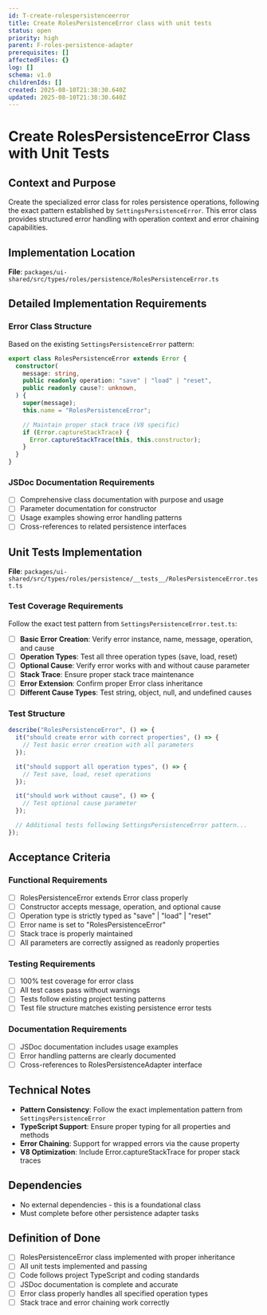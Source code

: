 ```yaml
---
id: T-create-rolespersistenceerror
title: Create RolesPersistenceError class with unit tests
status: open
priority: high
parent: F-roles-persistence-adapter
prerequisites: []
affectedFiles: {}
log: []
schema: v1.0
childrenIds: []
created: 2025-08-10T21:38:30.640Z
updated: 2025-08-10T21:38:30.640Z
---
```


# Create RolesPersistenceError Class with Unit Tests

## Context and Purpose

Create the specialized error class for roles persistence operations, following the exact pattern established by `SettingsPersistenceError`. This error class provides structured error handling with operation context and error chaining capabilities.

## Implementation Location

**File**: `packages/ui-shared/src/types/roles/persistence/RolesPersistenceError.ts`

## Detailed Implementation Requirements

### Error Class Structure

Based on the existing `SettingsPersistenceError` pattern:

```typescript
export class RolesPersistenceError extends Error {
  constructor(
    message: string,
    public readonly operation: "save" | "load" | "reset",
    public readonly cause?: unknown,
  ) {
    super(message);
    this.name = "RolesPersistenceError";

    // Maintain proper stack trace (V8 specific)
    if (Error.captureStackTrace) {
      Error.captureStackTrace(this, this.constructor);
    }
  }
}
```

### JSDoc Documentation Requirements

- [ ] Comprehensive class documentation with purpose and usage
- [ ] Parameter documentation for constructor
- [ ] Usage examples showing error handling patterns
- [ ] Cross-references to related persistence interfaces

## Unit Tests Implementation

**File**: `packages/ui-shared/src/types/roles/persistence/__tests__/RolesPersistenceError.test.ts`

### Test Coverage Requirements

Follow the exact test pattern from `SettingsPersistenceError.test.ts`:

- [ ] **Basic Error Creation**: Verify error instance, name, message, operation, and cause
- [ ] **Operation Types**: Test all three operation types (save, load, reset)
- [ ] **Optional Cause**: Verify error works with and without cause parameter
- [ ] **Stack Trace**: Ensure proper stack trace maintenance
- [ ] **Error Extension**: Confirm proper Error class inheritance
- [ ] **Different Cause Types**: Test string, object, null, and undefined causes

### Test Structure

```typescript
describe("RolesPersistenceError", () => {
  it("should create error with correct properties", () => {
    // Test basic error creation with all parameters
  });

  it("should support all operation types", () => {
    // Test save, load, reset operations
  });

  it("should work without cause", () => {
    // Test optional cause parameter
  });

  // Additional tests following SettingsPersistenceError pattern...
});
```

## Acceptance Criteria

### Functional Requirements

- [ ] RolesPersistenceError extends Error class properly
- [ ] Constructor accepts message, operation, and optional cause
- [ ] Operation type is strictly typed as "save" | "load" | "reset"
- [ ] Error name is set to "RolesPersistenceError"
- [ ] Stack trace is properly maintained
- [ ] All parameters are correctly assigned as readonly properties

### Testing Requirements

- [ ] 100% test coverage for error class
- [ ] All test cases pass without warnings
- [ ] Tests follow existing project testing patterns
- [ ] Test file structure matches existing persistence error tests

### Documentation Requirements

- [ ] JSDoc documentation includes usage examples
- [ ] Error handling patterns are clearly documented
- [ ] Cross-references to RolesPersistenceAdapter interface

## Technical Notes

- **Pattern Consistency**: Follow the exact implementation pattern from `SettingsPersistenceError`
- **TypeScript Support**: Ensure proper typing for all properties and methods
- **Error Chaining**: Support for wrapped errors via the cause property
- **V8 Optimization**: Include Error.captureStackTrace for proper stack traces

## Dependencies

- No external dependencies - this is a foundational class
- Must complete before other persistence adapter tasks

## Definition of Done

- [ ] RolesPersistenceError class implemented with proper inheritance
- [ ] All unit tests implemented and passing
- [ ] Code follows project TypeScript and coding standards
- [ ] JSDoc documentation is complete and accurate
- [ ] Error class properly handles all specified operation types
- [ ] Stack trace and error chaining work correctly
